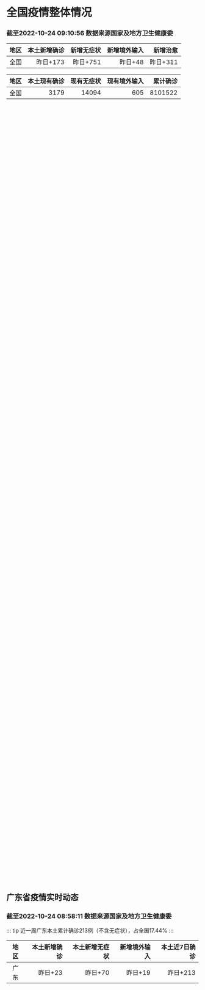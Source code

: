 
# 全国疫情整体情况
### 截至2022-10-24 09:10:56 数据来源国家及地方卫生健康委

|地区|本土新增确诊|新增无症状|新增境外输入|新增治愈|
|:--:|---:|---:|---:|---:|
|全国|昨日+173|昨日+751|昨日+48|昨日+311|

|地区|本土现有确诊|现有无症状|现有境外输入|累计确诊|
|:--:|---:|---:|---:|---:|
|全国|3179|14094|605|8101522|

<ChinaMap :dataList="dataList" :title="title"/>

<div id="chinaDayModify" style="width:100%;height:500px;margin-bottom:10px;"></div>
<div id="chinaAddHistoryData" style="width:100%;height:500px;margin-bottom:10px;"></div>
<div id="chinaNowHistoryData" style="width:100%;height:500px;margin-bottom:10px;"></div>
<div id="chinaTotalHistoryData" style="width:100%;height:500px;margin-bottom:10px;"></div>


## 广东省疫情实时动态
### 截至2022-10-24 08:58:11 数据来源国家及地方卫生健康委

::: tip 近一周广东本土累计确诊213例（不含无症状），占全国17.44%
:::

|地区|本土新增确诊|本土新增无症状|新增境外输入|本土近7日确诊|
|:--:|---:|---:|---:|---:|
|广东|昨日+23|昨日+70|昨日+19|昨日+213|

<div id="guangdongModify" style="width:100%;height:500px;margin-bottom:10px;"></div>
<div id="guangdongTotalHistory" style="width:100%;height:500px;margin-bottom:10px;"></div>
<div id="guangzhouModifyHistory" style="width:100%;height:500px;margin-bottom:10px;"></div>


<script>
import * as echarts from 'echarts'
export default {
  data(){
    return {
      title: '新增本土确诊',
      dataList: [{name: '台湾', value: 0, addList: []},{name: '香港', value: 0, addList: []},{name: '湖北', value: 1, addList: [{name: '武汉', num: 1},]},{name: '上海', value: 1, addList: [{name: '浦东', num: 1},]},{name: '吉林', value: 0, addList: []},{name: '广东', value: 23, addList: [{name: '广州', num: 16},{name: '中山', num: 4},{name: '佛山', num: 1},{name: '清远', num: 1},{name: '肇庆', num: 1},]},{name: '海南', value: 0, addList: []},{name: '四川', value: 0, addList: []},{name: '福建', value: 0, addList: []},{name: '北京', value: 8, addList: [{name: '朝阳', num: 3},{name: '未公布来源', num: 3},{name: '海淀', num: 1},{name: '东城', num: 1},]},{name: '内蒙古', value: 32, addList: [{name: '锡林郭勒', num: 11},{name: '呼和浩特', num: 7},{name: '赤峰', num: 6},{name: '包头', num: 4},{name: '鄂尔多斯', num: 4},]},{name: '陕西', value: 22, addList: [{name: '西安', num: 14},{name: '汉中', num: 8},]},{name: '浙江', value: 2, addList: [{name: '杭州', num: 1},{name: '绍兴', num: 1},]},{name: '河南', value: 8, addList: [{name: '郑州', num: 7},{name: '鹤壁', num: 1},]},{name: '黑龙江', value: 0, addList: []},{name: '山东', value: 2, addList: [{name: '枣庄', num: 2},]},{name: '云南', value: 3, addList: [{name: '德宏州', num: 2},{name: '昆明', num: 1},]},{name: '江苏', value: 3, addList: [{name: '南京', num: 2},{name: '连云港', num: 1},]},{name: '天津', value: 3, addList: [{name: '静海区', num: 1},{name: '河北区', num: 1},{name: '西青区', num: 1},]},{name: '广西', value: 1, addList: [{name: '南宁', num: 1},]},{name: '河北', value: 0, addList: []},{name: '辽宁', value: 0, addList: []},{name: '新疆', value: 10, addList: [{name: '乌鲁木齐', num: 7},{name: '伊犁哈萨克自治州', num: 3},]},{name: '湖南', value: 7, addList: [{name: '怀化', num: 7},]},{name: '安徽', value: 6, addList: [{name: '合肥', num: 6},]},{name: '江西', value: 0, addList: []},{name: '西藏', value: 1, addList: [{name: '拉萨', num: 1},]},{name: '甘肃', value: 0, addList: []},{name: '重庆', value: 3, addList: [{name: '永川区', num: 2},{name: '巴南区', num: 1},]},{name: '山西', value: 36, addList: [{name: '大同', num: 14},{name: '运城', num: 13},{name: '朔州', num: 5},{name: '晋中', num: 2},{name: '吕梁', num: 1},]},{name: '贵州', value: 1, addList: [{name: '贵阳', num: 1},]},{name: '澳门', value: 0, addList: []},{name: '青海', value: 0, addList: []},{name: '宁夏', value: 0, addList: []},{name: '南海诸岛', value: 0, addList: []}]
    }
  },
  mounted () {
    this.chartChDay = echarts.init(document.getElementById("chinaDayModify"), "dark")
,this.chartChAdd = echarts.init(document.getElementById("chinaAddHistoryData"), "dark")
,this.chartChNow = echarts.init(document.getElementById("chinaNowHistoryData"), "dark")
,this.chartChTotal = echarts.init(document.getElementById("chinaTotalHistoryData"), "dark")
,this.chartGdMod = echarts.init(document.getElementById("guangdongModify"), "dark")
,this.chartGdTotal = echarts.init(document.getElementById("guangdongTotalHistory"), "dark")
,this.chartGzMod = echarts.init(document.getElementById("guangzhouModifyHistory"), "dark")


    const option_gd_mod = {
      title: {
        text: '广东疫情新增趋势（人）'
      },
      tooltip: {
        trigger: 'axis'
      },
      legend: {
        data: ['本土新增确诊', '本土新增无症状', '新增境外输入']
      },
      grid: {
        left: '3%',
        right: '4%',
        bottom: '3%',
        containLabel: true
      },
      toolbox: {
        feature: {
          saveAsImage: {}
        }
      },
      xAxis: {
        type: 'category',
        boundaryGap: false,
        data: ["08.26","08.27","08.28","08.29","08.30","08.31","09.01","09.02","09.03","09.04","09.05","09.06","09.07","09.08","09.09","09.10","09.11","09.12","09.13","09.14","09.15","09.16","09.17","09.18","09.19","09.20","09.21","09.22","09.23","09.24","09.25","09.26","09.27","09.28","09.29","09.30","10.01","10.02","10.03","10.04","10.05","10.06","10.07","10.08","10.09","10.10","10.11","10.12","10.13","10.14","10.15","10.16","10.17","10.18","10.19","10.20","10.21","10.22","10.23",]
      },
      yAxis: {
        type: 'value'
      },
      series: [
        {
          name: '本土新增确诊',
          type: 'line',
          stack: 'Total',
          smooth: true,
          data: [6,13,10,24,25,40,55,65,79,63,43,42,27,36,26,15,17,7,6,5,5,3,2,1,0,3,1,2,5,6,7,12,4,18,16,22,17,19,27,34,37,41,47,34,31,38,43,36,53,60,35,23,36,50,26,27,19,32,23,]
        },
        {
          name: '本土新增无症状',
          type: 'line',
          stack: 'Total',
          smooth: true,
          data: [2,4,3,12,21,34,41,40,24,26,17,18,12,28,6,10,11,4,3,4,1,1,1,2,1,2,2,4,0,0,5,5,2,5,15,21,10,24,16,24,27,34,27,21,24,25,11,17,21,29,29,38,61,48,58,62,74,59,70,]
        },
        {
          name: '新增境外输入',
          type: 'line',
          stack: 'Total',
          smooth: true,
          data: [15,19,12,11,10,13,16,17,18,16,16,19,6,16,23,19,21,12,11,8,10,15,7,11,15,12,13,14,15,12,19,14,15,21,15,11,29,11,19,18,19,27,10,14,27,27,14,17,15,24,18,18,11,12,14,25,17,9,19,]
        }
      ]
    };

    const option_gd_total = {
      title: {
        text: '广东疫情概览（人）'
      },
      tooltip: {
        trigger: 'axis'
      },
      legend: {
        data: ['累计确诊', '累计治愈']
      },
      grid: {
        left: '3%',
        right: '4%',
        bottom: '3%',
        containLabel: true
      },
      toolbox: {
        feature: {
          saveAsImage: {}
        }
      },
      xAxis: {
        type: 'category',
        boundaryGap: false,
        data: ["08.26","08.27","08.28","08.29","08.30","08.31","09.01","09.02","09.03","09.04","09.05","09.06","09.07","09.08","09.09","09.10","09.11","09.12","09.13","09.14","09.15","09.16","09.17","09.18","09.19","09.20","09.21","09.22","09.23","09.24","09.25","09.26","09.27","09.28","09.29","09.30","10.01","10.02","10.03","10.04","10.05","10.06","10.07","10.08","10.09","10.10","10.11","10.12","10.13","10.14","10.15","10.16","10.17","10.18","10.19","10.20","10.21","10.22","10.23",]
      },
      yAxis: {
        type: 'value'
      },
      series: [
        {
          name: '累计确诊',
          type: 'line',
          stack: 'Total',
          smooth: true,
          data: [8844,8879,8898,8933,8968,9021,9092,9174,9271,9350,9413,9474,9507,9559,9608,9642,9680,9699,9716,9729,9744,9762,9771,9783,9798,9813,9827,9843,9863,9881,9905,9931,9950,9991,10022,10055,10101,10131,10177,10229,10285,10353,10410,10458,10516,10581,10638,10691,10759,10843,10896,10947,10994,11056,11106,11138,11174,11215,11257,]
        },
        {
          name: '累计治愈',
          type: 'line',
          stack: 'Total',
          smooth: true,
          data: [8470,8507,8529,8561,8591,8620,8641,8671,8708,8725,8744,8775,8804,8831,8855,8888,8923,8959,9011,9075,9140,9140,9140,9140,9140,9140,9140,9529,9529,9529,9529,9529,9529,9529,9529,9529,9529,9529,9529,9529,9529,9877,9877,9877,9972,10007,10048,10091,10127,10127,10127,10178,10239,10298,10298,10298,10298,10298,10298,]
        }
      ]
    };

    const option_gz_mod = {
      title: {
        text: '广州疫情新增趋势（人）'
      },
      tooltip: {
        trigger: 'axis'
      },
      legend: {
        data: ['本土新增确诊', '本土新增无症状']
      },
      grid: {
        left: '3%',
        right: '4%',
        bottom: '3%',
        containLabel: true
      },
      toolbox: {
        feature: {
          saveAsImage: {}
        }
      },
      xAxis: {
        type: 'category',
        boundaryGap: false,
        data: ["0826","0827","0828","0829","0830","0831","0901","0902","0903","0904","0905","0906","0907","0908","0909","0910","0911","0912","0913","0914","0915","0916","0917","0918","0919","0920","0921","0922","0923","0924","0925","0926","0927","0928","0929","0930","1001","1002","1003","1004","1005","1006","1007","1008","1009","1010","1011","1012","1013","1014","1015","1016","1017","1018","1019","1020","1021","1022","1023",]
      },
      yAxis: {
        type: 'value'
      },
      series: [
        {
          name: '本土新增确诊',
          type: 'line',
          stack: 'Total',
          smooth: true,
          data: [0,1,1,0,5,5,3,7,4,8,5,6,3,2,0,0,0,0,0,0,0,0,1,0,0,0,0,1,4,5,2,2,0,1,1,2,0,5,10,12,14,21,17,18,5,13,6,10,25,23,20,3,16,22,6,10,12,18,16,]
        },
        {
          name: '本土新增无症状',
          type: 'line',
          stack: 'Total',
          smooth: true,
          data: [0,1,1,0,0,4,2,3,0,1,3,1,1,0,0,0,0,0,0,0,0,1,0,1,0,1,2,4,0,0,0,1,1,0,2,0,0,3,7,5,13,8,12,9,15,1,2,7,3,8,16,27,43,31,44,46,46,39,53,]
        }
      ]
    };

    const option_ch_day  = {
      series: [
        {
          type: 'treemap',
          data: [
            {
              name: '本土新增确诊昨日+173',
              value: 173,
            },
            {
              name: '新增无症状昨日+751',
              value: 751,
            },
            {
              name: '新增境外输入昨日+48',
              value: 48,
            },
            {
              name: '新增治愈昨日+311',
              value: 311,
            },
          ]
        }
      ]
    };

    const option_ch_add = {
      title: {
        text: '新增疫情整体走势'
      },
      tooltip: {
        trigger: 'axis'
      },
      legend: {
        data: ['本土确诊', '无症状感染', '新增境外输入']
      },
      grid: {
        left: '3%',
        right: '4%',
        bottom: '3%',
        containLabel: true
      },
      toolbox: {
        feature: {
          saveAsImage: {}
        }
      },
      xAxis: {
        type: 'category',
        boundaryGap: false,
        data: ["08.24","08.25","08.26","08.27","08.28","08.29","08.30","08.31","09.01","09.02","09.03","09.04","09.05","09.06","09.07","09.08","09.09","09.10","09.11","09.12","09.13","09.14","09.15","09.16","09.17","09.18","09.19","09.20","09.21","09.22","09.23","09.24","09.25","09.26","09.27","09.28","09.29","09.30","10.01","10.02","10.03","10.04","10.05","10.06","10.07","10.08","10.09","10.10","10.11","10.12","10.13","10.14","10.15","10.16","10.17","10.18","10.19","10.20","10.21","10.22","10.23",]
      },
      yAxis: {
        type: 'value'
      },
      series: [
        {
          name: '本土确诊',
          type: 'line',
          stack: 'Total',
          smooth: true,
          data: [345,262,250,259,301,349,349,307,318,440,314,303,264,323,241,259,239,179,164,188,196,126,102,76,106,92,104,123,114,121,129,159,235,173,119,106,97,106,116,189,250,223,183,216,447,441,373,427,374,322,249,291,174,182,208,204,164,158,159,155,173,]
        },
        {
          name: '无症状感染',
          type: 'line',
          stack: 'Total',
          smooth: true,
          data: [1289,1239,1106,1035,1255,1368,1326,1596,1567,1379,1359,1249,1235,1247,1093,1033,994,959,785,727,762,823,746,505,930,715,525,485,512,627,624,601,597,636,625,526,625,549,432,466,626,747,1005,1267,1301,1307,1566,1662,1386,1154,1010,900,668,534,587,630,643,638,658,683,751,]
        },
        {
          name: '新增境外输入',
          type: 'line',
          stack: 'Total',
          smooth: true,
          data: [45,50,50,48,51,33,43,61,55,62,70,46,46,57,39,42,51,55,62,54,41,41,59,64,48,55,48,43,51,54,59,58,60,72,75,64,59,66,63,51,57,50,46,72,54,62,61,64,43,50,64,70,70,63,42,43,47,56,56,52,48,]
        }
      ]
    };

    const option_ch_now = {
      title: {
        text: '现有疫情整体走势'
      },
      tooltip: {
        trigger: 'axis'
      },
      legend: {
        data: ['本土确诊', '无症状感染', '新增境外输入']
      },
      grid: {
        left: '3%',
        right: '4%',
        bottom: '3%',
        containLabel: true
      },
      toolbox: {
        feature: {
          saveAsImage: {}
        }
      },
      xAxis: {
        type: 'category',
        boundaryGap: false,
        data: ["08.24","08.25","08.26","08.27","08.28","08.29","08.30","08.31","09.01","09.02","09.03","09.04","09.05","09.06","09.07","09.08","09.09","09.10","09.11","09.12","09.13","09.14","09.15","09.16","09.17","09.18","09.19","09.20","09.21","09.22","09.23","09.24","09.25","09.26","09.27","09.28","09.29","09.30","10.01","10.02","10.03","10.04","10.05","10.06","10.07","10.08","10.09","10.10","10.11","10.12","10.13","10.14","10.15","10.16","10.17","10.18","10.19","10.20","10.21","10.22","10.23",]
      },
      yAxis: {
        type: 'value'
      },
      series: [
        {
          name: '本土确诊',
          type: 'line',
          stack: 'Total',
          smooth: true,
          data: [7132,7027,6660,6364,6101,5973,5834,5779,5658,5756,5636,5668,5670,5709,5713,5666,5575,5403,5083,4851,4714,4334,3681,3502,3293,3070,2881,2726,2606,2494,2477,2395,2404,2381,2378,2365,2359,2301,2314,2306,2341,2261,2263,2329,2666,2977,3240,3460,3637,3779,3824,3906,3854,3808,3777,3677,3595,3529,3362,3245,3179,]
        },
        {
          name: '无症状感染',
          type: 'line',
          stack: 'Total',
          smooth: true,
          data: [632,621,597,568,547,510,501,519,530,551,562,559,557,571,548,560,560,567,568,566,563,550,565,586,572,576,577,571,577,564,563,552,558,585,613,632,610,608,631,623,629,615,620,628,633,641,646,644,623,618,632,657,650,655,636,635,623,624,624,629,605,]
        },
        {
          name: '新增境外输入',
          type: 'line',
          stack: 'Total',
          smooth: true,
          data: [21470,21752,21618,21301,21326,21729,22052,22906,23471,23260,23287,23491,23860,24163,24009,23400,22660,22555,21919,21298,20832,20206,18729,18148,17756,17213,16241,14762,14010,13518,11627,11277,10573,10414,10373,10105,9829,9770,9618,8814,8449,8109,8069,8744,9419,10193,11206,11944,12805,13455,13998,14442,14606,14679,14750,14715,14774,14658,14360,14193,14094,]
        }
      ]
    };

    const option_ch_total = {
      title: {
        text: '累计疫情整体走势'
      },
      tooltip: {
        trigger: 'axis'
      },
      legend: {
        data: ['确诊(含港澳台)', '死亡(含港澳台)']
      },
      grid: {
        left: '3%',
        right: '4%',
        bottom: '3%',
        containLabel: true
      },
      toolbox: {
        feature: {
          saveAsImage: {}
        }
      },
      xAxis: {
        type: 'category',
        boundaryGap: false,
        data: ["08.24","08.25","08.26","08.27","08.28","08.29","08.30","08.31","09.01","09.02","09.03","09.04","09.05","09.06","09.07","09.08","09.09","09.10","09.11","09.12","09.13","09.14","09.15","09.16","09.17","09.18","09.19","09.20","09.21","09.22","09.23","09.24","09.25","09.26","09.27","09.28","09.29","09.30","10.01","10.02","10.03","10.04","10.05","10.06","10.07","10.08","10.09","10.10","10.11","10.12","10.13","10.14","10.15","10.16","10.17","10.18","10.19","10.20","10.21","10.22","10.23",]
      },
      yAxis: {
        type: 'value'
      },
      series: [
        {
          name: '确诊(含港澳台)',
          type: 'line',
          stack: 'Total',
          smooth: true,
          data: [5733500,5762559,5790726,5817871,5846327,5868458,5901615,5938060,5974028,6009747,6044288,6080405,6106096,6144277,6187141,6223835,6259551,6296680,6330038,6356783,6404975,6455788,6502479,6545234,6585920,6626392,6655661,6701113,6748819,6792066,6833790,6872895,6912675,6942179,6988610,7037863,7083359,7127469,7171159,7215114,7249310,7299603,7355347,7402656,7454504,7499946,7499946,7578751,7621171,7621171,7621171,7778306,7822739,7865269,7895059,7895059,7895059,8026778,8064765,8101522,8101522,]
        },
        {
          name: '死亡(含港澳台)',
          type: 'line',
          stack: 'Total',
          smooth: true,
          data: [24557,24603,24655,24699,24740,24766,24806,24836,24883,24927,24976,25019,25058,25088,25130,25171,25237,25275,25315,25354,25381,25428,25491,25553,25603,25671,25712,25744,25792,25868,26074,26132,26176,26244,26278,26330,26388,26446,26500,26568,26609,21422,26706,26769,26823,26823,26823,26823,26823,26823,26823,26823,26823,26823,26823,26823,26823,26823,26823,26823,26823,]
        }
      ]
    };

    this.chartGdMod.setOption(option_gd_mod);
    this.chartGdTotal.setOption(option_gd_total);
    this.chartGzMod.setOption(option_gz_mod);
    this.chartChDay.setOption(option_ch_day);
    this.chartChAdd.setOption(option_ch_add);
    this.chartChNow.setOption(option_ch_now);
    this.chartChTotal.setOption(option_ch_total);

    window.onresize = () => {
      this.chartGdMod.resize()
      this.chartGdTotal.resize()
      this.chartGzMod.resize()
      this.chartChDay.resize()
      this.chartChAdd.resize()
      this.chartChNow.resize()
      this.chartChTotal.resize()
    }
  }
}
</script>

## 广东省各地区疫情情况

::: danger 183个中高风险地区
:::

|地区|本土新增确诊|本土新增无症状|本土近7日确诊|中高风险地区|
|:--:|---:|---:|---:|---:|
|梅州|0|+3|0|+7|
|广州|+16|+53|+100|+105|
|中山|+4|+1|+8|+11|
|佛山|+1|+8|+30|+4|
|清远|+1|0|+6|0|
|肇庆|+1|0|+4|0|
|深圳|0|+3|+58|+49|
|揭阳|0|+2|+1|+6|
|东莞|0|0|+4|+1|
|汕头|0|0|+1|0|
|惠州|0|0|+1|0|
|汕尾|0|0|0|0|
|阳江|0|0|0|0|
|茂名|0|0|0|0|
|珠海|0|0|0|0|
|潮州|0|0|0|0|
|湛江|0|0|0|0|
|河源|0|0|0|0|
|云浮|0|0|0|0|
|江门|0|0|0|0|
|韶关|0|0|0|0|


## 广东疫情热点动态

  
### 10-24 09:34
::: tip 广州海珠加强社会面疫情防控措施，全区中小学暂停返校
文/羊城晚报全媒体记者 邹丽珍10月24日凌晨，广州海珠发布通告称，从10月24日1时至10月26日24时，增加实施以下社会面疫情防控措施：一、全区范围内：各高校、职业院校和技工院校实施封闭管理。校外...

信息来源：羊城派

[阅读全文](https://h5.baike.qq.com/mobile/landing.html?docid=20221024A018VW00&isNews=1&adtag=wxjk.yqssc.yqdt)
:::

### 10-24 09:34
::: tip 广州海珠：24日开展全员核酸检测，到过该场所人员请报备
文/羊城晚报全媒体记者 邹丽珍10月24日凌晨，广州海珠发布通告称，定于10月24日在全区范围内启动全员核酸检测。海珠区提醒，如不按规定参加此次核酸检测造成相应后果的，将承担法律责任。根据疫情防控需要...

信息来源：羊城派

[阅读全文](https://h5.baike.qq.com/mobile/landing.html?docid=20221024A018VY00&isNews=1&adtag=wxjk.yqssc.yqdt)
:::

### 10-24 08:46
::: tip 广东10月23日新增本土确诊病例23例、本土无症状感染者70例
据广东卫健委，10月23日0-24时，广东省新增本土确诊病例23例（广州16例，佛山1例，中山4例，肇庆1例，清远1例）；新增本土无症状感染者70例（广州53例，深圳3例，佛山8例，梅州3例，中山1例...

信息来源：界面新闻

[阅读全文](https://h5.baike.qq.com/mobile/landing.html?docid=20221024A00X6600&isNews=1&adtag=wxjk.yqssc.yqdt)
:::

### 10-24 08:46
::: tip 广东新增本土确诊病例23例 新增本土无症状感染者70例
中新网10月24日电 据广东卫健委微信公众号消息，10月23日0-24时，全省新增本土确诊病例23例(广州16例，佛山1例，中山4例，肇庆1例，清远1例)；新增本土无症状感染者70例(广州53例，深圳...

信息来源：中国新闻网

[阅读全文](https://h5.baike.qq.com/mobile/landing.html?docid=20221024A00X1M00&isNews=1&adtag=wxjk.yqssc.yqdt)
:::

### 10-24 08:45
::: tip 广东昨日新增本土确诊病例23例 新增本土无症状感染者70例
【广东昨日新增本土确诊病例23例 新增本土无症状感染者70例】财联社10月24日电，23日0-24时，广东全省新增本土确诊病例23例（广州16例，佛山1例，中山4例，肇庆1例，清远1例）；新增本土无症...

信息来源：财联社

[阅读全文](https://h5.baike.qq.com/mobile/landing.html?docid=20221024A00WVD00&isNews=1&adtag=wxjk.yqssc.yqdt)
:::

### 10-24 08:44
::: tip 广东昨日新增本土确诊病例23例，新增本土无症状感染者70例
10月23日0-24时，全省新增本土确诊病例23例（广州16例，佛山1例，中山4例，肇庆1例，清远1例）；新增本土无症状感染者70例（广州53例，深圳3例，佛山8例，梅州3例，中山1例，揭阳2例）。全...

信息来源：成都商报红星新闻

[阅读全文](https://h5.baike.qq.com/mobile/landing.html?docid=20221024A00WL600&isNews=1&adtag=wxjk.yqssc.yqdt)
:::

### 10-24 08:38
::: tip 深圳10月23日新增3例无症状感染者，详情公布
据深圳卫健委，10月23日0-24时，深圳新增3例新冠病毒无症状感染者。其中，在集中隔离观察人员中发现2例，在非闭环管理的重点人员筛查中发现1例。01新增病例情况如下病例1男，33岁，居住在福田区福保...

信息来源：界面新闻

[阅读全文](https://h5.baike.qq.com/mobile/landing.html?docid=20221024A00VPI00&isNews=1&adtag=wxjk.yqssc.yqdt)
:::

### 10-24 08:38
::: tip 广东中山新增4例确诊病例、1例无症状感染者，详情公布
“中山发布”微信公众号消息，10月23日，中山市报告4例新冠肺炎确诊病例（轻型），其中3例为发热门诊主动就诊发现，1例为集中隔离的密接者检测发现；报告1例新冠病毒无症状感染者，为集中隔离的密接者检测发...

信息来源：界面新闻

[阅读全文](https://h5.baike.qq.com/mobile/landing.html?docid=20221024A00VPK00&isNews=1&adtag=wxjk.yqssc.yqdt)
:::

### 10-24 06:34
::: tip 深圳市罗湖区黄贝街道划定高中低风险区
深圳市罗湖区新型冠状病毒肺炎疫情
防控指挥部办公室通告
（第312号）
根据当前我区疫情防控工作需要，按照国务院应对新型冠状病毒肺炎疫情联防联控机制综合组《新型冠状病毒肺炎防控方案（第九版）》相关规定...

北京日报客户端

[阅读全文](https://view.inews.qq.com/a/20221024A00E2A00?&chlid=news_news_top&uid=100188415180#)
:::

### 10-24 00:37
::: tip 中山：涉疫镇街及片区学校暂停线下教学
南都讯 10月23日，中山市教育和体育局发布《关于做好近期疫情防控工作的通告》。
中山自10月3日以来连续发生多起疫情，近日又接连发现分布在不同镇街的初筛阳性病例，且病例社会活动面广泛，当前的疫情防控...

南方都市报

[阅读全文](https://view.inews.qq.com/a/20221024A005CC00?&chlid=news_news_top&uid=100188415180#)
:::

